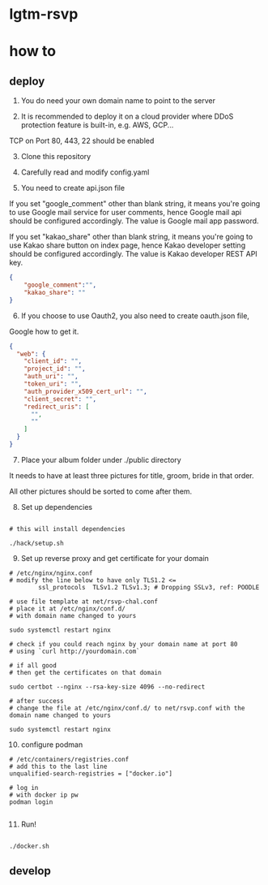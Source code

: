 # lgtm-rsvp

# how to

## deploy


1. You do need your own domain name to point to the server

2. It is recommended to deploy it on a cloud provider where DDoS protection feature is built-in, e.g. AWS, GCP...

TCP on Port 80, 443, 22 should be enabled

3. Clone this repository

4. Carefully read and modify config.yaml

5. You need to create api.json file

If you set "google_comment" other than blank string, it means you're going to use Google mail service for user comments, hence Google mail api should be configured accordingly. The value is Google mail app password.

If you set "kakao_share" other than blank string, it means you're going to use Kakao share button on index page, hence Kakao developer setting should be configured accordingly. The value is Kakao developer REST API key.


```json
{
    "google_comment":"",
    "kakao_share": ""
}

```

6. If you choose to use Oauth2, you also need to create oauth.json file,

Google how to get it.

```json
{
  "web": {
    "client_id": "",
    "project_id": "",
    "auth_uri": "",
    "token_uri": "",
    "auth_provider_x509_cert_url": "",
    "client_secret": "",
    "redirect_uris": [
      "",
      ""
    ]
  }
}

```

7. Place your album folder under ./public directory

It needs to have at least three pictures for title, groom, bride in that order.

All other pictures should be sorted to come after them.

8. Set up dependencies

```shell

# this will install dependencies

./hack/setup.sh

```

9. Set up reverse proxy and get certificate for your domain

```shell
# /etc/nginx/nginx.conf
# modify the line below to have only TLS1.2 <=
        ssl_protocols  TLSv1.2 TLSv1.3; # Dropping SSLv3, ref: POODLE

# use file template at net/rsvp-chal.conf
# place it at /etc/nginx/conf.d/
# with domain name changed to yours

sudo systemctl restart nginx

# check if you could reach nginx by your domain name at port 80
# using `curl http://yourdomain.com`

# if all good
# then get the certificates on that domain

sudo certbot --nginx --rsa-key-size 4096 --no-redirect 

# after success
# change the file at /etc/nginx/conf.d/ to net/rsvp.conf with the domain name changed to yours

sudo systemctl restart nginx

```

10. configure podman

```shell
# /etc/containers/registries.conf
# add this to the last line
unqualified-search-registries = ["docker.io"]

# log in
# with docker ip pw
podman login


```

11. Run!

```shell

./docker.sh

```



## develop


